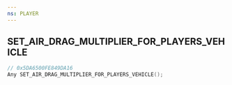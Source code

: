 ```yaml
---
ns: PLAYER
---
```

## SET_AIR_DRAG_MULTIPLIER_FOR_PLAYERS_VEHICLE

```c
// 0x5DA6500FE849DA16
Any SET_AIR_DRAG_MULTIPLIER_FOR_PLAYERS_VEHICLE();
```

